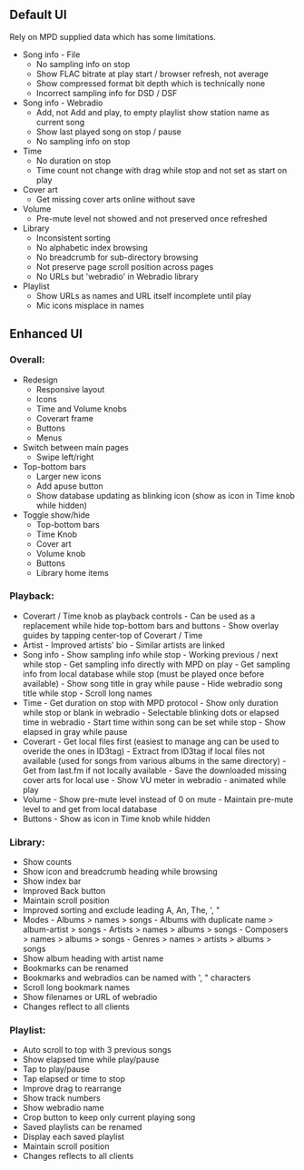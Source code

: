 ## Default UI

Rely on MPD supplied data which has some limitations.

- Song info - File
	- No sampling info on stop
	- Show FLAC bitrate at play start / browser refresh, not average
	- Show compressed format bit depth which is technically none
	- Incorrect sampling info for DSD / DSF
- Song info - Webradio
	- Add, not Add and play, to empty playlist show station name as current song
	- Show last played song on stop / pause
	- No sampling info on stop
- Time
	- No duration on stop
	- Time count not change with drag while stop and not set as start on play
- Cover art
	- Get missing cover arts online without save
- Volume
	- Pre-mute level not showed and not preserved once refreshed
- Library
	- Inconsistent sorting
	- No alphabetic index browsing
	- No breadcrumb for sub-directory browsing
	- Not preserve page scroll position across pages
	- No URLs but 'webradio' in Webradio library
- Playlist
	- Show URLs as names and URL itself incomplete until play
	- Mic icons misplace in names


## Enhanced UI

### Overall:
- Redesign
	- Responsive layout
	- Icons
	- Time and Volume knobs
	- Coverart frame
	- Buttons
	- Menus
- Switch between main pages
	- Swipe left/right
- Top-bottom bars
	- Larger new icons
	- Add apuse button
	- Show database updating as blinking icon (show as icon in Time knob while hidden)
- Toggle show/hide
	- Top-bottom bars
	- Time Knob
	- Cover art
	- Volume knob
	- Buttons
	- Library home items

### Playback:
- Coverart / Time knob as playback controls
		- Can be used as a replacement while hide top-bottom bars and buttons
		- Show overlay guides by tapping center-top of Coverart / Time 
- Artist
		- Improved artists' bio
		- Similar artists are linked
- Song info
		- Show sampling info while stop
		- Working previous / next while stop
        - Get sampling info directly with MPD on play
        - Get sampling info from local database while stop (must be played once before available)
		- Show song title in gray while pause
		- Hide webradio song title while stop
		- Scroll long names
- Time
        - Get duration on stop with MPD protocol
		- Show only duration while stop or blank in webradio
		- Selectable blinking dots or elapsed time in webradio
        - Start time within song can be set while stop
		- Show elapsed in gray while pause
- Coverart
		- Get local files first (easiest to manage ang can be used to overide the ones in ID3tag)
		- Extract from ID3tag if local files not available (used for songs from various albums in the same directory)
		- Get from last.fm if not locally available
        - Save the downloaded missing cover arts for local use
		- Show VU meter in webradio - animated while play
- Volume
        - Show pre-mute level instead of 0 on mute
        - Maintain pre-mute level to and get from local database
- Buttons
		- Show as icon in Time knob while hidden
		
### Library:
- Show counts
- Show icon and breadcrumb heading while browsing
- Show index bar
- Improved Back button
- Maintain scroll position
- Improved sorting and exclude leading A, An, The, ', "
- Modes
		- Albums > names > songs
		- Albums with duplicate name > album-artist > songs
		- Artists > names > albums > songs
		- Composers > names > albums > songs
		- Genres > names > artists > albums > songs
- Show album heading with artist name
- Bookmarks can be renamed
- Bookmarks and webradios can be named with ', " characters
- Scroll long bookmark names
- Show filenames or URL of webradio
- Changes reflect to all clients
		
### Playlist:
- Auto scroll to top with 3 previous songs
- Show elapsed time while play/pause
- Tap to play/pause
- Tap elapsed or time to stop
- Improve drag to rearrange
- Show track numbers
- Show webradio name
- Crop button to keep only current playing song
- Saved playlists can be renamed
- Display each saved playlist
- Maintain scroll position
- Changes reflects to all clients
